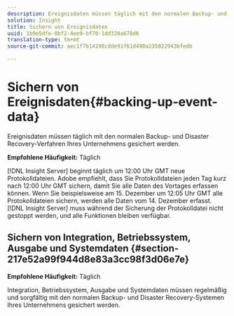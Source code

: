 ```yaml
---
description: Ereignisdaten müssen täglich mit den normalen Backup- und Disaster Recovery-Verfahren Ihres Unternehmens gesichert werden.
solution: Insight
title: Sichern von Ereignisdaten
uuid: 1b9e5dfe-0bf2-4ee9-bf70-1dd320a678d6
translation-type: tm+mt
source-git-commit: aec1f7b14198cdde91f61d490a235022943bfedb

---
```



# Sichern von Ereignisdaten{#backing-up-event-data}

Ereignisdaten müssen täglich mit den normalen Backup- und Disaster Recovery-Verfahren Ihres Unternehmens gesichert werden.

**Empfohlene Häufigkeit:** Täglich

[!DNL Insight Server] beginnt täglich um 12:00 Uhr GMT neue Protokolldateien. Adobe empfiehlt, dass Sie Protokolldateien jeden Tag kurz nach 12:00 Uhr GMT sichern, damit Sie alle Daten des Vortages erfassen können. Wenn Sie beispielsweise am 15. Dezember um 12:05 Uhr GMT alle Protokolldateien sichern, werden alle Daten vom 14. Dezember erfasst. [!DNL Insight Server] muss während der Sicherung der Protokolldatei nicht gestoppt werden, und alle Funktionen bleiben verfügbar.

## Sichern von Integration, Betriebssystem, Ausgabe und Systemdaten {#section-217e52a99f944d8e83a3cc98f3d06e7e}

**Empfohlene Häufigkeit:** Täglich

Integration, Betriebssystem, Ausgabe und Systemdaten müssen regelmäßig und sorgfältig mit den normalen Backup- und Disaster Recovery-Systemen Ihres Unternehmens gesichert werden.
